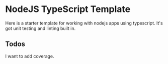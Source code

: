 # NodeJS TypeScript Template

Here is a starter template for working with nodejs apps using typescript. It's got unit testing and linting built in.

## Todos

I want to add coverage. 
